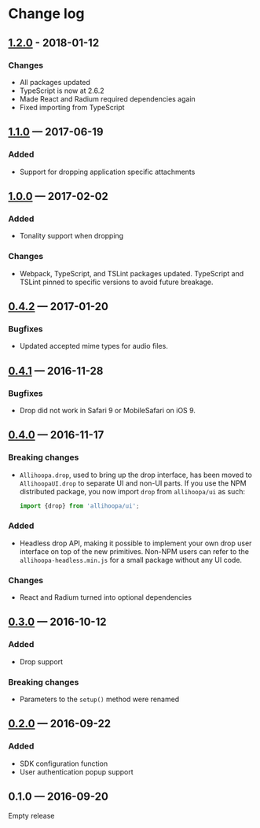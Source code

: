 Change log
==========

## [1.2.0] - 2018-01-12

### Changes

* All packages updated
* TypeScript is now at 2.6.2
* Made React and Radium required dependencies again
* Fixed importing from TypeScript

## [1.1.0] — 2017-06-19

### Added

* Support for dropping application specific attachments

## [1.0.0] — 2017-02-02

### Added

* Tonality support when dropping

### Changes

* Webpack, TypeScript, and TSLint packages updated. TypeScript and TSLint
  pinned to specific versions to avoid future breakage.

## [0.4.2] — 2017-01-20

### Bugfixes

* Updated accepted mime types for audio files.

## [0.4.1] — 2016-11-28

### Bugfixes

* Drop did not work in Safari 9 or MobileSafari on iOS 9.

## [0.4.0] — 2016-11-17

### Breaking changes

* `Allihoopa.drop`, used to bring up the drop interface, has been moved to
  `AllihoopaUI.drop` to separate UI and non-UI parts. If you use the NPM
  distributed package, you now import `drop` from `allihoopa/ui` as such:

  ```javascript
  import {drop} from 'allihoopa/ui';
  ```

### Added

* Headless drop API, making it possible to implement your own drop user
  interface on top of the new primitives. Non-NPM users can refer to the
  `allihoopa-headless.min.js` for a small package without any UI code.

### Changes

* React and Radium turned into optional dependencies

## [0.3.0] — 2016-10-12

### Added

* Drop support

### Breaking changes

* Parameters to the `setup()` method were renamed

## [0.2.0] — 2016-09-22

### Added

* SDK configuration function
* User authentication popup support

## 0.1.0 — 2016-09-20

Empty release


[0.2.0]: https://github.com/allihoopa/allihoopa.js/compare/v0.1.0...v0.2.0
[0.3.0]: https://github.com/allihoopa/allihoopa.js/compare/v0.2.0...v0.3.0
[0.4.0]: https://github.com/allihoopa/allihoopa.js/compare/v0.3.0...v0.4.0
[0.4.1]: https://github.com/allihoopa/allihoopa.js/compare/v0.4.0...v0.4.1
[0.4.2]: https://github.com/allihoopa/allihoopa.js/compare/v0.4.1...v0.4.2
[1.0.0]: https://github.com/allihoopa/allihoopa.js/compare/v0.4.2...v1.0.0
[1.1.0]: https://github.com/allihoopa/allihoopa.js/compare/v1.0.0...v1.1.0
[1.2.0]: https://github.com/allihoopa/allihoopa.js/compare/v1.1.0...v1.2.0
